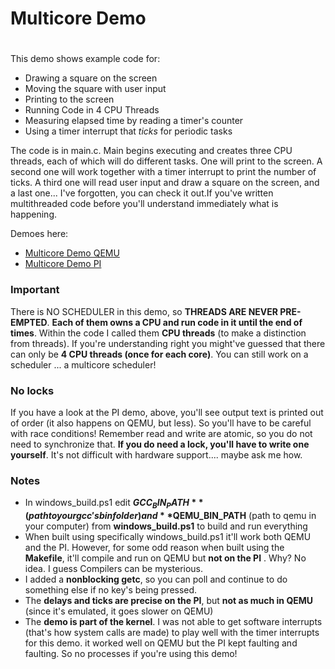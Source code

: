 # Multicore Demo
#

This demo shows example code for:
- Drawing a square on the screen
- Moving the square with user input
- Printing to the screen
- Running Code in 4 CPU Threads
- Measuring elapsed time by reading a timer's counter
- Using a timer interrupt that *ticks* for periodic tasks

The code is in main.c. Main begins executing and creates three CPU threads, each of which will do different tasks. One will print to the screen. A second one will work together with a timer interrupt to print the number of ticks. A third one will read user input and draw a square on the screen, and a last one... I've forgotten, you can check it out.If you've written multithreaded code before you'll understand immediately what is happening.

Demoes here:
-   [Multicore Demo QEMU](https://www.youtube.com/watch?v=TbS2cbfCswM&feature=youtu.be)
-   [Multicore Demo PI](https://www.youtube.com/watch?v=hmBH0ercFr8&feature=youtu.be)

### Important

There is NO SCHEDULER in this demo, so **THREADS ARE NEVER PRE-EMPTED**. **Each of them owns a CPU and run code in it until the end of times**. Within the code I called them **CPU threads** (to make a distinction from threads). If you're understanding right you might've guessed that there can only be **4 CPU threads (once for each core)**. You can still work on a scheduler ... a multicore scheduler!


### No locks

If you have a look at the PI demo, above, you'll see output text is printed out of order (it also happens on QEMU, but less). So you'll have to be careful with race conditions! Remember read and write are atomic, so you do not need to synchronize that. **If you do need a lock, you'll have to write one yourself**. It's not difficult with hardware support.... maybe ask me how. 



### Notes
- In windows_build.ps1 edit **$GCC_BIN_PATH** (path to your gcc's bin folder) and **$QEMU_BIN_PATH**
  (path to qemu in your computer) from **windows_build.ps1** to build and run everything
- When built using specifically windows_build.ps1 it'll work both QEMU and the PI. However, for
  some odd reason when built using the **Makefile**, it'll compile and run on QEMU
  but **not on the PI** . Why? No idea. I guess Compilers can be mysterious.
- I added a **nonblocking getc**, so you can poll and continue to do something else if no key's being pressed.
- The **delays and ticks are precise on the PI**, but **not as much in QEMU** (since it's emulated, it goes slower on QEMU)
- The **demo is part of the kernel**. I was not able to get software interrupts
  (that's how system calls are made) to play well with the timer interrupts for this demo. it worked well on QEMU but the PI kept faulting and faulting. So no processes if you're using this demo!
